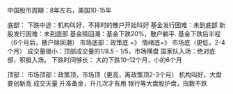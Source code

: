 
中国股市周期：8年左右，美国10-15年


底部：
下跌中途：机构叫好，不择时的散户开始叫好
基金发行困难：未到底部
新股发行困难：未到底部
基金赎回潮：基金下跌20%，散户躺平. 基金下跌后半程（6个月后，散户赎回潮）
市场底部：政策底  =》 情绪底=》 市场底（更低，2-4个月）
成交量极小：顶部成交量的1/8.5 - 1/5，市场横盘
国家队入场：绝对底部，积极入场。
下跌时间够长： 大的下跌10-12个月，小的6个月


顶部：
市场顶部：政策顶，市场顶（更高，离政策顶2-3个月）
机构叫好，大盘要创新高
成交天量
升准备金，升几次才有用
银行等大盘股护盘，指数不跌

